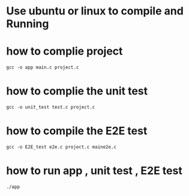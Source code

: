 # Use ubuntu or linux to compile and Running
# how to complie project
`gcc -o app main.c project.c`
# how to complie the unit test
`gcc -o unit_test test.c project.c`
# how to compile the E2E test
`gcc -o E2E_test e2e.c project.c maine2e.c`
# how to run app , unit test , E2E test
`./app`